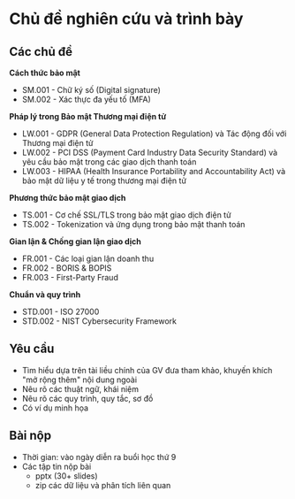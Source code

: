 
# Chủ đề nghiên cứu và trình bày

## Các chủ đề

**Cách thức bảo mật**  
- SM.001 - Chữ ký số (Digital signature)  
- SM.002 - Xác thực đa yếu tố (MFA)

**Pháp lý trong Bảo mật Thương mại điện tử**   
- LW.001 - GDPR (General Data Protection Regulation) và Tác động đối với Thương mại điện tử
- LW.002 - PCI DSS (Payment Card Industry Data Security Standard) và yêu cầu bảo mật trong các giao dịch thanh toán
- LW.003 - HIPAA (Health Insurance Portability and Accountability Act) và bảo mật dữ liệu y tế trong thương mại điện tử

**Phương thức bảo mật giao dịch**
- TS.001 - Cơ chế SSL/TLS trong bảo mật giao dịch điện tử
- TS.002 - Tokenization và ứng dụng trong bảo mật thanh toán

**Gian lận & Chống gian lận giao dịch**  
- FR.001 - Các loại gian lận doanh thu
- FR.002 - BORIS & BOPIS
- FR.003 - First-Party Fraud

**Chuẩn và quy trình**  
- STD.001 - ISO 27000
- STD.002 - NIST Cybersecurity Framework

## Yêu cầu  
- Tìm hiểu dựa trên tài liều chính của GV đưa tham khảo, khuyến khích "mở rộng thêm" nội dung ngoài
- Nêu rõ các thuật ngữ, khái niệm
- Nêu rõ các quy trình, quy tắc, sơ đồ
- Có ví dụ minh họa

## Bài nộp 
- Thời gian: vào ngày diễn ra buổi học thứ 9
- Các tập tin nộp bài
  - pptx (30+ slides)
  - zip các dữ liệu và phân tích liên quan































